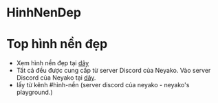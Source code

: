 # HinhNenDep
# Top hình nền đẹp

* Xem hình nền đẹp tại [dây](/wallpaper)
* Tất cả đều được cung cấp từ server Discord của Neyako. Vào server Discord của Neyako tại [dây](https://discord.gg/neyako).
* lấy từ kênh #hình-nền (server discord của neyako - neyako's playground.)